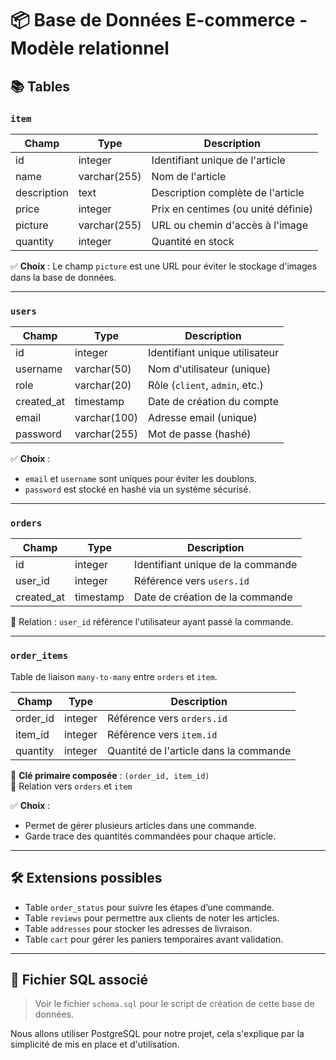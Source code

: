 # 📦 Base de Données E-commerce - Modèle relationnel

## 📚 Tables

### `item`

| Champ       | Type         | Description                          |
|-------------|--------------|--------------------------------------|
| id          | integer      | Identifiant unique de l'article      |
| name        | varchar(255) | Nom de l'article                     |
| description | text         | Description complète de l'article    |
| price       | integer      | Prix en centimes (ou unité définie)  |
| picture     | varchar(255) | URL ou chemin d'accès à l'image      |
| quantity    | integer      | Quantité en stock                    |

✅ **Choix** : Le champ `picture` est une URL pour éviter le stockage d'images dans la base de données.

---

### `users`

| Champ       | Type          | Description                            |
|-------------|---------------|----------------------------------------|
| id          | integer       | Identifiant unique utilisateur         |
| username    | varchar(50)   | Nom d'utilisateur (unique)            |
| role        | varchar(20)   | Rôle (`client`, `admin`, etc.)         |
| created_at  | timestamp     | Date de création du compte             |
| email       | varchar(100)  | Adresse email (unique)                |
| password    | varchar(255)  | Mot de passe (hashé)                   |

✅ **Choix** :
- `email` et `username` sont uniques pour éviter les doublons.
- `password` est stocké en hashé via un système sécurisé.

---

### `orders`

| Champ       | Type      | Description                                |
|-------------|-----------|--------------------------------------------|
| id          | integer   | Identifiant unique de la commande          |
| user_id     | integer   | Référence vers `users.id`                  |
| created_at  | timestamp | Date de création de la commande            |

🔗 Relation : `user_id` référence l'utilisateur ayant passé la commande.

---

### `order_items`

Table de liaison `many-to-many` entre `orders` et `item`.

| Champ       | Type     | Description                               |
|-------------|----------|-------------------------------------------|
| order_id    | integer  | Référence vers `orders.id`                |
| item_id     | integer  | Référence vers `item.id`                  |
| quantity    | integer  | Quantité de l'article dans la commande    |

🔑 **Clé primaire composée** : `(order_id, item_id)`  
🔗 Relation vers `orders` et `item`

✅ **Choix** :
- Permet de gérer plusieurs articles dans une commande.
- Garde trace des quantités commandées pour chaque article.

---

## 🛠️ Extensions possibles

- Table `order_status` pour suivre les étapes d’une commande.
- Table `reviews` pour permettre aux clients de noter les articles.
- Table `addresses` pour stocker les adresses de livraison.
- Table `cart` pour gérer les paniers temporaires avant validation.

---

## 📂 Fichier SQL associé

> Voir le fichier `schema.sql` pour le script de création de cette base de données.

Nous allons utiliser PostgreSQL pour notre projet, cela s'explique par la simplicité de mis en place et d'utilisation.